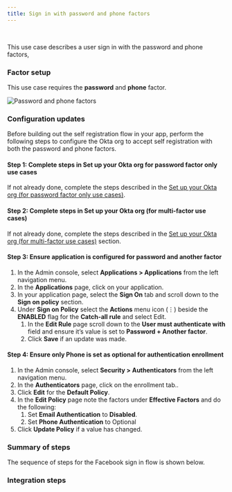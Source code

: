 ```yaml
---
title: Sign in with password and phone factors
---
```


<div class="oie-embedded-sdk">

<ApiLifecycle access="ie" /><br>

<StackSelector class="cleaner-selector"/>

This use case describes a user sign in with the password and phone factors,

### Factor setup

This use case requires the **password** and **phone** factor.

<div class="common-image-format">

![Password and phone factors](/img/oie-embedded-sdk/factor-password-phone.png
 "Password and phone factors")

</div>


### Configuration updates

Before building out the self registration flow in your app, perform
the following steps to configure the Okta org to accept self registration
with both the password and phone factors.

#### Step 1:  Complete steps in Set up your Okta org for password factor only use cases

If not already done, complete the steps described in the
[Set up your Okta org (for password factor only use cases)](/docs/guides/oie-embedded-sdk-setup/aspnet/oie-embedded-sdk-org-setup/#setup-org-password-only).

#### Step 2:  Complete steps in Set up your Okta org (for multi-factor use cases)
If not already done, complete the steps described in the
[Set up your Okta org (for multi-factor use cases)](/docs/guides/oie-embedded-sdk-setup/aspnet/oie-embedded-sdk-org-setup/#setup-org-multi-factor) section.


#### Step 3:  Ensure application is configured for password and another factor

1. In the Admin console, select **Applications > Applications** from the left
   navigation menu.
1. In the **Applications** page, click on your application.
1. In your application page, select the **Sign On** tab and scroll down to the
   **Sign on policy** section.
1. Under **Sign on Policy** select the **Actions** menu icon (⋮) beside the
   **ENABLED** flag for the **Catch-all rule** and select Edit.
   1. In the **Edit Rule** page scroll down to the
     **User must authenticate with** field and ensure it’s value is set to
     **Password + Another factor**.
   1. Click **Save** if an update was made.

#### Step 4:  Ensure only Phone is set as optional for authentication enrollment

1. In the Admin console, select **Security > Authenticators** from the left navigation menu.
1. In the **Authenticators** page, click on the enrollment tab..
1. Click **Edit** for the **Default Policy**.
1. In the **Edit Policy** page note the factors under **Effective Factors** and do the following:
   1. Set **Email Authentication** to **Disabled**.
   1. Set **Phone Authentication** to Optional
1. Click **Update Policy** if a value has changed.

### Summary of steps

The sequence of steps for the Facebook sign in flow is shown below.

<StackSelector snippet="summaryofsteps" noSelector />

### Integration steps

<StackSelector snippet="integrationsteps" noSelector />

</div>
